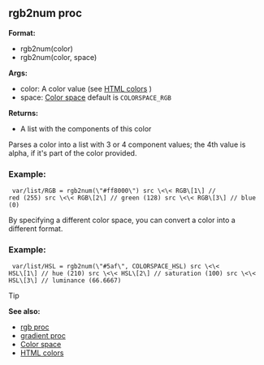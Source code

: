 ## rgb2num proc

<!-- -->
**Format:**
+   rgb2num(color)
+   rgb2num(color, space)
<!-- -->
**Args:**
+   color: A color value (see [HTML
    colors](/ref/%7B%7Bappendix%7D%7D/html-colors.md) )
+   space: [Color space](/ref/%7B%7Bappendix%7D%7D/color-space.md)  default is
    `COLORSPACE_RGB`
<!-- -->
**Returns:**
+   A list with the components of this color


Parses a color into a list with 3 or 4 component values; the
4th value is alpha, if it\'s part of the color provided.
### Example:

``` dm
 var/list/RGB = rgb2num(\"#ff8000\") src \<\< RGB\[1\] //
red (255) src \<\< RGB\[2\] // green (128) src \<\< RGB\[3\] // blue (0)

```
 

By specifying a different color space, you can
convert a color into a different format.
### Example:

``` dm
 var/list/HSL = rgb2num(\"#5af\", COLORSPACE_HSL) src \<\<
HSL\[1\] // hue (210) src \<\< HSL\[2\] // saturation (100) src \<\<
HSL\[3\] // luminance (66.6667) 
```


> [!TIP] 
> **See also:**
> +   [rgb proc](/ref/proc/rgb.md) 
> +   [gradient proc](/ref/proc/gradient.md) 
> +   [Color space](/ref/%7B%7Bappendix%7D%7D/color-space.md) 
> +   [HTML colors](/ref/%7B%7Bappendix%7D%7D/html-colors.md) 
